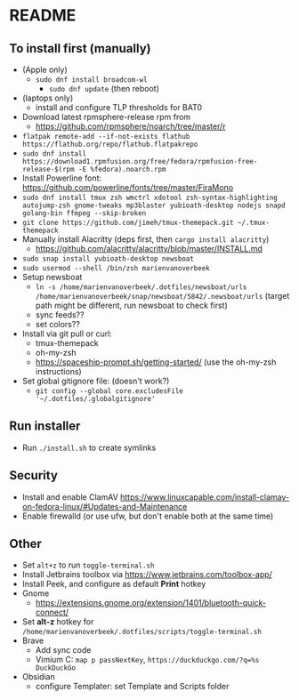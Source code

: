 # README

## To install first (manually)

- (Apple only)
  - `sudo dnf install broadcom-wl`
    - `sudo dnf update` (then reboot)
- (laptops only)
  - install and configure TLP thresholds for BAT0
- Download latest rpmsphere-release rpm from
  - https://github.com/rpmsphere/noarch/tree/master/r
- `flatpak remote-add --if-not-exists flathub https://flathub.org/repo/flathub.flatpakrepo`
- `sudo dnf install https://download1.rpmfusion.org/free/fedora/rpmfusion-free-release-$(rpm -E %fedora).noarch.rpm`
- Install Powerline font: https://github.com/powerline/fonts/tree/master/FiraMono
- `sudo dnf install tmux zsh wmctrl xdotool zsh-syntax-highlighting autojump-zsh gnome-tweaks mp3blaster yubioath-desktop nodejs snapd golang-bin ffmpeg --skip-broken`
- `git clone https://github.com/jimeh/tmux-themepack.git ~/.tmux-themepack` 
- Manually install Alacritty (deps first, then `cargo install alacritty`)
  - https://github.com/alacritty/alacritty/blob/master/INSTALL.md
- `sudo snap install yubioath-desktop newsboat`
- `sudo usermod --shell /bin/zsh marienvanoverbeek`
- Setup newsboat
  - `ln -s /home/marienvanoverbeek/.dotfiles/newsboat/urls  /home/marienvanoverbeek/snap/newsboat/5842/.newsboat/urls` (target path might be different, run newsboat to check first)
  - sync feeds??
  - set colors??
- Install via git pull or curl:
  - tmux-themepack
  - oh-my-zsh
  - https://spaceship-prompt.sh/getting-started/ (use the oh-my-zsh instructions)
- Set global gitignore file: (doesn't work?)
  - `git config --global core.excludesFile '~/.dotfiles/.globalgitignore'`
  
## Run installer

- Run `./install.sh` to create symlinks

## Security

- Install and enable ClamAV https://www.linuxcapable.com/install-clamav-on-fedora-linux/#Updates-and-Maintenance 
- Enable firewalld (or use ufw, but don't enable both at the same time)

## Other
- Set `alt+z` to run `toggle-terminal.sh`
- Install Jetbrains toolbox via https://www.jetbrains.com/toolbox-app/
- Install Peek, and configure as default **Print** hotkey
- Gnome
  - https://extensions.gnome.org/extension/1401/bluetooth-quick-connect/
- Set **alt-z** hotkey for `/home/marienvanoverbeek/.dotfiles/scripts/toggle-terminal.sh`
- Brave
  - Add sync code
  - Vimium C: `map p passNextKey`, `https://duckduckgo.com/?q=%s DuckDuckGo`
- Obsidian
  - configure Templater: set Template and Scripts folder

